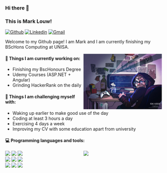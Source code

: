 ### Hi there 👋 
### This is Mark Louw!

[![Github](https://img.shields.io/badge/-Github-000?style=flat&logo=Github&logoColor=white)](https://github.com/nekosantk)
[![Linkedin](https://img.shields.io/badge/-LinkedIn-blue?style=flat&logo=Linkedin&logoColor=white)](https://www.linkedin.com/in/nekosantk/)
[![Gmail](https://img.shields.io/badge/-Gmail-c14438?style=flat&logo=Gmail&logoColor=white)](mailto:louw.mark@yahoo.com)

Welcome to my Github page! I am Mark and I am currently finishing my BScHons Computing at UNISA.  

<img align="right" alt="img" src="https://github.com/FernandoRoldan93/FernandoRoldan93/blob/master/cover_image.jpg" width="50%" height="auto" />


#### 🌱 Things I am currently working on: 
- Finishing my BscHonours Degree 
- Udemy Courses (ASP.NET + Angular)
- Grinding HackerRank on the daily

#### :muscle: Things I am challenging myself with:
- Waking up earlier to make good use of the day
- Coding at least 3 hours a day
- Exercising 4 days a week
- Improving my CV with some education apart from university

#### :computer: Programming languages and tools: 
<p>
	<img width="50%" align="right" src="https://github-readme-stats.vercel.app/api?username=nekosantk&show_icons=true&hide_border=true" />

<code><img width="10%" src="https://www.vectorlogo.zone/logos/ruby-lang/ruby-lang-ar21.svg"></code>
<code><img width="10%" src="https://www.vectorlogo.zone/logos/dotnet/dotnet-ar21.svg"></code>
<code><img width="10%" src="https://www.vectorlogo.zone/logos/java/java-ar21.svg"></code>
<br />
<code><img width="10%" src="https://www.vectorlogo.zone/logos/mysql/mysql-ar21.svg"></code>
<code><img width="10%" src="https://www.vectorlogo.zone/logos/angular/angular-ar21.svg"></code>
<code><img width="10%" src="https://www.vectorlogo.zone/logos/unity3d/unity3d-ar21.svg"></code>
<br />
<code><img width="10%" src="https://www.vectorlogo.zone/logos/sap/sap-ar21.svg"></code>
<code><img width="10%" src="https://www.vectorlogo.zone/logos/visualstudio_code/visualstudio_code-ar21.svg"></code>
<code><img width="10%" src="https://www.vectorlogo.zone/logos/github/github-ar21.svg"></code>
</p>
